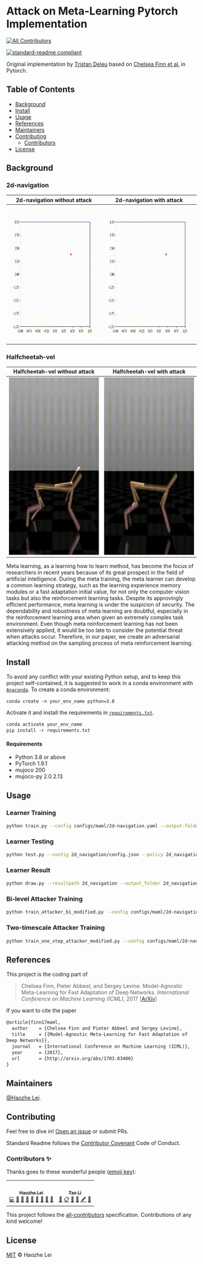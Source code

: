 # Attack on Meta-Learning Pytorch Implementation
<!-- ALL-CONTRIBUTORS-BADGE:START - Do not remove or modify this section -->
[![All Contributors](https://img.shields.io/badge/all_contributors-2-orange.svg?style=flat-square)](#contributors-)
<!-- ALL-CONTRIBUTORS-BADGE:END -->

[![standard-readme compliant](https://img.shields.io/badge/readme%20style-standard-brightgreen.svg?style=flat-square)](https://github.com/RichardLitt/standard-readme)

Original implementation by [Tristan Deleu](https://github.com/tristandeleu/pytorch-maml-rl) based on [Chelsea Finn et al.](https://arxiv.org/abs/1703.03400) in Pytorch.

## Table of Contents

- [Background](#background)
- [Install](#install)
- [Usage](#usage)
- [References](#references)
- [Maintainers](#maintainers)
- [Contributing](#contributing)
	- [Contributors](#contributors)
- [License](#license)

## Background

### 2d-navigation
2d-navigation without attack             |  2d-navigation with attack
:-------------------------:|:-------------------------:
<img width="480" height="360" src="https://github.com/Panshark/Attack_metaRL/blob/main/image_source/withoutattack_2d.gif"/>  |  <img width="480" height="360" src="https://github.com/Panshark/Attack_metaRL/blob/main/image_source/attack_2d.gif"/>

### Halfcheetah-vel
Halfcheetah-vel without attack             |  Halfcheetah-vel with attack
:-------------------------:|:-------------------------:
<img width="470" height="470" src="https://github.com/Panshark/Attack_metaRL/blob/main/image_source/withoutattack_cheetah.gif"/>  |  <img width="470" height="470" src="https://github.com/Panshark/Attack_metaRL/blob/main/image_source/attack_cheetah.gif"/>

Meta learning, as a learning how to learn method, has become the focus of researchers in recent years because of its great prospect in the field of artificial intelligence. During the meta training, the meta learner can develop a common learning strategy, such as the learning experience memory modules or a fast adaptation initial value, for not only the computer vision tasks but also the reinforcement learning tasks. Despite its approvingly efficient performance, meta learning is under the suspicion of security. The dependability and robustness of meta learning are doubtful, especially in the reinforcement learning area when given an extremely complex task environment. Even though meta reinforcement learning has not been extensively applied, it would be too late to consider the potential threat when attacks occur. Therefore, in our paper, we create an adversarial attacking method on the sampling process of meta reinforcement learning.

## Install

To avoid any conflict with your existing Python setup, and to keep this project self-contained, it is suggested to work in a conda environment with [`Anaconda`](https://www.anaconda.com/). To create a conda environment:
```
conda create -n your_env_name python=3.8
```
Activate it and install the requirements in [`requirements.txt`](requirements.txt).
```
conda activate your_env_name
pip install -r requirements.txt
```

#### Requirements
 - Python 3.8 or above
 - PyTorch 1.9.1
 - mujoco 200
 - mujoco-py 2.0.2.13

## Usage

### Learner Training

```sh
python train.py --config configs/maml/2d-navigation.yaml --output-folder 2d_navigation --seed 1 --num-workers 8 --use-cuda
```

### Learner Testing

```sh
python test.py --config 2d_navigation/config.json --policy 2d_navigation/policy.th --output 2d_navigation/results.npz --num-batches 10 --meta-batch-size 20 --num-workers 12 --use-cuda
```

### Learner Result

```sh
python draw.py --resultpath 2d_navigation --output_folder 2d_navigation/returns --num-batches 10 --num-traj 20 
```

### Bi-level Attacker Training

```sh
python train_attacker_bi_modified.py --config configs/maml/2d-navigation.yaml --output-folder 2d_navigation_bi --seed 1 --num-workers 8 --use-cuda
```

### Two-timescale Attacker Training

```sh
python train_one_step_attacker_modified.py --config configs/maml/2d-navigation.yaml --output-folder 2d_navigation_tt --seed 1 --num-workers 8 --use-cuda
```

## References
This project is the coding part of 
> Chelsea Finn, Pieter Abbeel, and Sergey Levine. Model-Agnostic Meta-Learning for Fast Adaptation of Deep
Networks. _International Conference on Machine Learning (ICML)_, 2017 [[ArXiv](https://arxiv.org/abs/1703.03400)]

If you want to cite the paper
```
@article{finn17maml,
  author    = {Chelsea Finn and Pieter Abbeel and Sergey Levine},
  title     = {{Model-Agnostic Meta-Learning for Fast Adaptation of Deep Networks}},
  journal   = {International Conference on Machine Learning (ICML)},
  year      = {2017},
  url       = {http://arxiv.org/abs/1703.03400}
}
```

## Maintainers

[@Haozhe Lei](https://github.com/Panshark).

## Contributing

Feel free to dive in! [Open an issue](https://github.com/Panshark/Attack_metaRL/issues/new) or submit PRs.

Standard Readme follows the [Contributor Covenant](http://contributor-covenant.org/version/1/3/0/) Code of Conduct.

### Contributors ✨

Thanks goes to these wonderful people ([emoji key](https://allcontributors.org/docs/en/emoji-key)):

<!-- ALL-CONTRIBUTORS-LIST:START - Do not remove or modify this section -->
<!-- prettier-ignore-start -->
<!-- markdownlint-disable -->
<table>
  <tr>
    <td align="center"><a href="https://github.com/Panshark"><img src="https://avatars.githubusercontent.com/u/71244619?v=4?s=100" width="100px;" alt=""/><br /><sub><b>Haozhe Lei</b></sub></a><br /><a href="https://github.com/Panshark/Attack_metaRL/commits?author=Panshark" title="Code">💻</a> <a href="#data-Panshark" title="Data">🔣</a> <a href="https://github.com/Panshark/Attack_metaRL/commits?author=Panshark" title="Documentation">📖</a> <a href="#ideas-Panshark" title="Ideas, Planning, & Feedback">🤔</a> <a href="#maintenance-Panshark" title="Maintenance">🚧</a> <a href="#projectManagement-Panshark" title="Project Management">📆</a> <a href="#question-Panshark" title="Answering Questions">💬</a> <a href="https://github.com/Panshark/Attack_metaRL/pulls?q=is%3Apr+reviewed-by%3APanshark" title="Reviewed Pull Requests">👀</a> <a href="#design-Panshark" title="Design">🎨</a></td>
    <td align="center"><a href="https://engineering.nyu.edu/student/tao-li-0"><img src="https://avatars.githubusercontent.com/u/46550706?v=4?s=100" width="100px;" alt=""/><br /><sub><b>Tao Li</b></sub></a><br /><a href="#design-TaoLi-NYU" title="Design">🎨</a> <a href="#eventOrganizing-TaoLi-NYU" title="Event Organizing">📋</a> <a href="#ideas-TaoLi-NYU" title="Ideas, Planning, & Feedback">🤔</a> <a href="#data-TaoLi-NYU" title="Data">🔣</a> <a href="#content-TaoLi-NYU" title="Content">🖋</a> <a href="#question-TaoLi-NYU" title="Answering Questions">💬</a></td>
  </tr>
</table>

<!-- markdownlint-restore -->
<!-- prettier-ignore-end -->

<!-- ALL-CONTRIBUTORS-LIST:END -->

This project follows the [all-contributors](https://github.com/all-contributors/all-contributors) specification. Contributions of any kind welcome!

## License

[MIT](LICENSE) © Haozhe Lei

